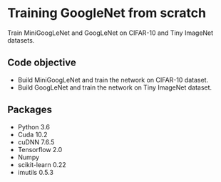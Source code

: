 # Training GoogleNet from scratch 
Train MiniGoogLeNet and GoogLeNet on CIFAR-10 and Tiny ImageNet datasets.
## Code objective
- Build MiniGoogLeNet and train the network on CIFAR-10 dataset. 
- Build GoogLeNet and train the network on Tiny ImageNet dataset.
## Packages
- Python 3.6
- Cuda 10.2
- cuDNN 7.6.5
- Tensorflow 2.0
- Numpy
- scikit-learn 0.22
- imutils 0.5.3
